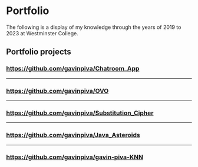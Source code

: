 # Portfolio

The following is a display of my knowledge through the years of 2019 to 2023 at Westminster College.

## Portfolio projects

### https://github.com/gavinpiva/Chatroom_App
----
### https://github.com/gavinpiva/OVO
----
### https://github.com/gavinpiva/Substitution_Cipher
----
### https://github.com/gavinpiva/Java_Asteroids
----
### https://github.com/gavinpiva/gavin-piva-KNN

